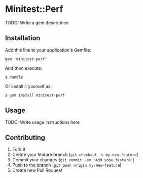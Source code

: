 # Minitest::Perf

TODO: Write a gem description

## Installation

Add this line to your application's Gemfile:

    gem 'minitest-perf'

And then execute:

    $ bundle

Or install it yourself as:

    $ gem install minitest-perf

## Usage

TODO: Write usage instructions here

## Contributing

1. Fork it
2. Create your feature branch (`git checkout -b my-new-feature`)
3. Commit your changes (`git commit -am 'Add some feature'`)
4. Push to the branch (`git push origin my-new-feature`)
5. Create new Pull Request
